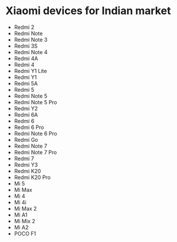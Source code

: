 # Xiaomi devices for Indian market

- Redmi 2
- Redmi Note
- Redmi Note 3
- Redmi 3S
- Redmi Note 4
- Redmi 4A
- Redmi 4
- Redmi Y1 Lite
- Redmi Y1 
- Redmi 5A
- Redmi 5
- Redmi Note 5
- Redmi Note 5 Pro
- Redmi Y2
- Redmi 6A
- Redmi 6
- Redmi 6 Pro
- Redmi Note 6 Pro
- Redmi Go
- Redmi Note 7
- Redmi Note 7 Pro
- Redmi 7
- Redmi Y3
- Redmi K20
- Redmi K20 Pro
- Mi 5
- Mi Max
- Mi 4
- Mi 4i
- Mi Max 2
- Mi A1
- Mi Mix 2
- Mi A2
- POCO F1
